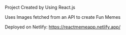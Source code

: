 Project Created by Using React.js  

Uses Images fetched from an API to create Fun Memes  

Deployed on Netlify: https://reactmemeapp.netlify.app/
